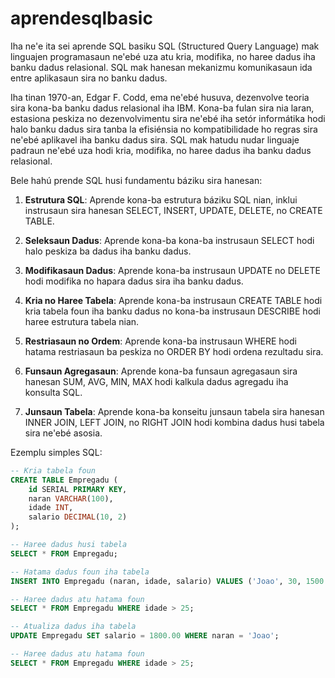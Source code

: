 # aprendesqlbasic
Iha ne'e ita sei aprende SQL basiku
SQL (Structured Query Language) mak linguajen programasaun ne'ebé uza atu kria, modifika, no haree dadus iha banku dadus relasional. SQL mak hanesan mekanizmu komunikasaun ida entre aplikasaun sira no banku dadus.

Iha tinan 1970-an, Edgar F. Codd, ema ne'ebé husuva, dezenvolve teoria sira kona-ba banku dadus relasional iha IBM. Kona-ba fulan sira nia laran, estasiona peskiza no dezenvolvimentu sira ne'ebé iha setór informátika hodi halo banku dadus sira tanba la efisiénsia no kompatibilidade ho regras sira ne'ebé aplikavel iha banku dadus sira. SQL mak hatudu nudar linguaje padraun ne'ebé uza hodi kria, modifika, no haree dadus iha banku dadus relasional.

Bele hahú prende SQL husi fundamentu báziku sira hanesan:

1. **Estrutura SQL**: Aprende kona-ba estrutura báziku SQL nian, inklui instrusaun sira hanesan SELECT, INSERT, UPDATE, DELETE, no CREATE TABLE.

2. **Seleksaun Dadus**: Aprende kona-ba kona-ba instrusaun SELECT hodi halo peskiza ba dadus iha banku dadus.

3. **Modifikasaun Dadus**: Aprende kona-ba instrusaun UPDATE no DELETE hodi modifika no hapara dadus sira iha banku dadus.

4. **Kria no Haree Tabela**: Aprende kona-ba instrusaun CREATE TABLE hodi kria tabela foun iha banku dadus no kona-ba instrusaun DESCRIBE hodi haree estrutura tabela nian.

5. **Restriasaun no Ordem**: Aprende kona-ba instrusaun WHERE hodi hatama restriasaun ba peskiza no ORDER BY hodi ordena rezultadu sira.

6. **Funsaun Agregasaun**: Aprende kona-ba funsaun agregasaun sira hanesan SUM, AVG, MIN, MAX hodi kalkula dadus agregadu iha konsulta SQL.

7. **Junsaun Tabela**: Aprende kona-ba konseitu junsaun tabela sira hanesan INNER JOIN, LEFT JOIN, no RIGHT JOIN hodi kombina dadus husi tabela sira ne'ebé asosia.

Ezemplu simples SQL:

```sql
-- Kria tabela foun
CREATE TABLE Empregadu (
    id SERIAL PRIMARY KEY,
    naran VARCHAR(100),
    idade INT,
    salario DECIMAL(10, 2)
);

-- Haree dadus husi tabela
SELECT * FROM Empregadu;

-- Hatama dadus foun iha tabela
INSERT INTO Empregadu (naran, idade, salario) VALUES ('Joao', 30, 1500.00);

-- Haree dadus atu hatama foun
SELECT * FROM Empregadu WHERE idade > 25;

-- Atualiza dadus iha tabela
UPDATE Empregadu SET salario = 1800.00 WHERE naran = 'Joao';

-- Haree dadus atu hatama foun
SELECT * FROM Empregadu WHERE idade > 25;
```
